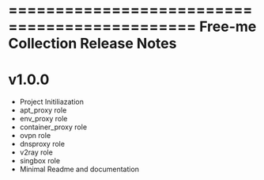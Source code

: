 ==============================================
Free-me Collection Release Notes
==============================================

v1.0.0
=======
+ Project Initiliazation
+ apt_proxy role
+ env_proxy role
+ container_proxy role
+ ovpn role
+ dnsproxy role
+ v2ray role
+ singbox role
+ Minimal Readme and documentation